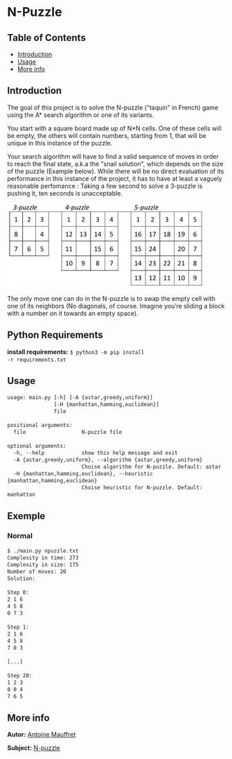 # N-Puzzle
## Table of Contents
* [Introduction](#introduction)
* [Usage](#usage)
* [More info](#more-info)
  
## Introduction
The goal of this project is to solve the N-puzzle ("taquin" in French) game using the A*
search algorithm or one of its variants.  
  
You start with a square board made up of N\*N cells. One of these cells will be empty,
the others will contain numbers, starting from 1, that will be unique in this instance of
the puzzle.  
  
Your search algorithm will have to find a valid sequence of moves in order to reach the
final state, a.k.a the "snail solution", which depends on the size of the puzzle (Example
below). While there will be no direct evaluation of its performance in this instance of the
project, it has to have at least a vaguely reasonable perfomance : Taking a few second to
solve a 3-puzzle is pushing it, ten seconds is unacceptable.  
  
<img src="./.images/N-puzzle_exemple.png">
  
The only move one can do in the N-puzzle is to swap the empty cell with one of its
neighbors (No diagonals, of course. Imagine you’re sliding a block with a number on it
towards an empty space).  
  
## Python Requirements
**install requirements:** <code>$ python3 -m pip install -r requirements.txt</code>  
  
## Usage
<pre><code>usage: main.py [-h] [-A {astar,greedy,uniform}]
               [-H {manhattan,hamming,euclidean}]
               file

positional arguments:
  file                  N-puzzle file

optional arguments:
  -h, --help            show this help message and exit
  -A {astar,greedy,uniform}, --algorithm {astar,greedy,uniform}
                        Choise algorithm for N-puzzle. Default: astar
  -H {manhattan,hamming,euclidean}, --heuristic {manhattan,hamming,euclidean}
                        Choise heuristic for N-puzzle. Default: manhattan</code></pre>  
  
## Exemple
### Normal
<pre><code>$ ./main.py npuzzle.txt
Complexity in time: 273
Complexity in size: 175
Number of moves: 20
Solution:

Step 0:
2 1 6
4 5 8
0 7 3

Step 1:
2 1 6
4 5 8
7 0 3

[...]

Step 20:
1 2 3
8 0 4
7 6 5</pre></code>
  
## More info
**Autor:** [Antoine Mauffret](https://github.com/AntoineMau)  
  
**Subject:** [N-puzzle](https://cdn.intra.42.fr/pdf/pdf/2024/npuzzle.en.pdf)
